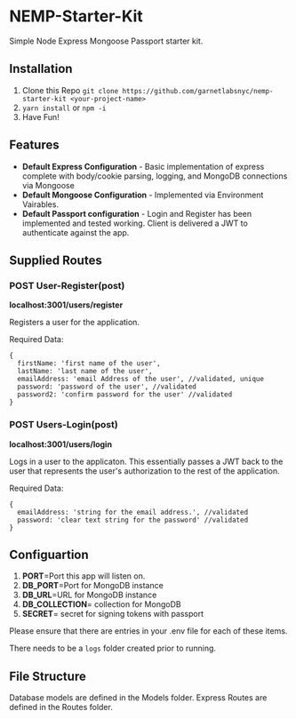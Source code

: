 # NEMP-Starter-Kit
Simple Node Express Mongoose Passport starter kit.

## Installation
1. Clone this Repo `git clone https://github.com/garnetlabsnyc/nemp-starter-kit <your-project-name>`
2. `yarn install` or `npm -i`
3. Have Fun!

## Features

- **Default Express Configuration** - Basic implementation of express complete with body/cookie parsing, logging, and MongoDB connections via Mongoose
- **Default Mongoose Configuration** - Implemented via Environment Vairables.
- **Default Passport configuration** - Login and Register has been implemented and tested working. Client is delivered a JWT to authenticate against the app.

## Supplied Routes

### POST User-Register(post)
**localhost:3001/users/register**

Registers a user for the application.

Required Data:
```
{ 
  firstName: 'first name of the user',
  lastName: 'last name of the user',
  emailAddress: 'email Address of the user', //validated, unique 
  password: 'password of the user', //validated 
  password2: 'confirm password for the user' //validated 
}
```


### POST Users-Login(post)
**localhost:3001/users/login**

Logs in a user to the applicaton. This essentially passes a JWT back to the user that represents the user's authorization to the rest of the application.

Required Data:
```
{ 
  emailAddress: 'string for the email address.', //validated 
  password: 'clear text string for the password' //validated 
}
```


## Configuartion

1. **PORT**=Port this app will listen on.
2. **DB_PORT**=Port for MongoDB instance
3. **DB_URL**=URL for MongoDB instance
4. **DB_COLLECTION**= collection for MongoDB
5. **SECRET**= secret for signing tokens with passport

Please ensure that there are entries in your .env file for each of these items.

There needs to be a `logs` folder created prior to running. 

## File Structure

Database models are defined in the Models folder. Express Routes are defined in the Routes folder. 
